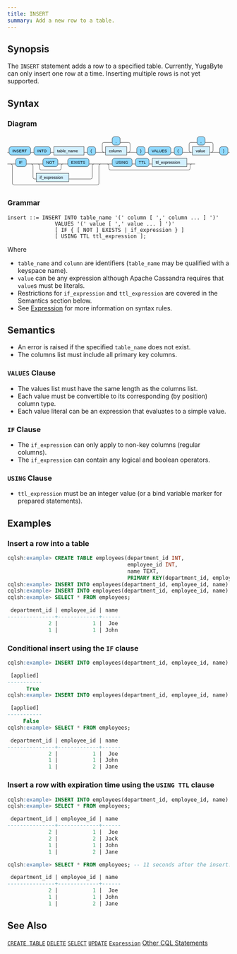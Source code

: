 ```yaml
---
title: INSERT
summary: Add a new row to a table.
---
```


## Synopsis

The `INSERT` statement adds a row to a specified table. Currently, YugaByte can only insert one row at a time. Inserting multiple rows is not yet supported.

## Syntax
### Diagram
<svg version="1.1" xmlns:xlink="http://www.w3.org/1999/xlink" xmlns="http://www.w3.org/2000/svg" width="670" height="160" viewbox="0 0 670 160"><defs><style type="text/css">.c{fill:none;stroke:#222222;}.j{fill:#000000;font-family:Verdana,Sans-serif;font-size:12px;}.l{fill:#90d9ff;stroke:#222222;}.r{fill:#d3f0ff;stroke:#222222;}</style></defs><path class="c" d="M0 52h5m65 0h10m50 0h10m91 0h10m25 0h30m-5 0q-5 0-5-5v-20q0-5 5-5h25m24 0h25q5 0 5 5v20q0 5-5 5m-5 0h30m25 0h10m68 0h10m25 0h30m-5 0q-5 0-5-5v-20q0-5 5-5h19m24 0h19q5 0 5 5v20q0 5-5 5m-5 0h30m25 0h5m-670 35h25m32 0h50m45 0h20m-80 0q5 0 5 5v8q0 5 5 5h55q5 0 5-5v-8q0-5 5-5m5 0h10m64 0h20m-194 0q5 0 5 5v35q0 5 5 5h5m98 0h66q5 0 5-5v-35q0-5 5-5m5 0h20m-276 0q5 0 5 5v53q0 5 5 5h251q5 0 5-5v-53q0-5 5-5m5 0h30m60 0h10m41 0h10m104 0h20m-260 0q5 0 5 5v8q0 5 5 5h235q5 0 5-5v-8q0-5 5-5m5 0h5"/><rect class="l" x="5" y="35" width="65" height="25" rx="7"/><text class="j" x="15" y="52">INSERT</text><rect class="l" x="80" y="35" width="50" height="25" rx="7"/><text class="j" x="90" y="52">INTO</text><a xlink:href="#table_name"><rect class="r" x="140" y="35" width="91" height="25"/><text class="j" x="150" y="52">table_name</text></a><rect class="l" x="241" y="35" width="25" height="25" rx="7"/><text class="j" x="251" y="52">(</text><rect class="l" x="316" y="5" width="24" height="25" rx="7"/><text class="j" x="326" y="22">,</text><a xlink:href="#column"><rect class="r" x="296" y="35" width="64" height="25"/><text class="j" x="306" y="52">column</text></a><rect class="l" x="390" y="35" width="25" height="25" rx="7"/><text class="j" x="400" y="52">)</text><rect class="l" x="425" y="35" width="68" height="25" rx="7"/><text class="j" x="435" y="52">VALUES</text><rect class="l" x="503" y="35" width="25" height="25" rx="7"/><text class="j" x="513" y="52">(</text><rect class="l" x="572" y="5" width="24" height="25" rx="7"/><text class="j" x="582" y="22">,</text><a xlink:href="#value"><rect class="r" x="558" y="35" width="52" height="25"/><text class="j" x="568" y="52">value</text></a><rect class="l" x="640" y="35" width="25" height="25" rx="7"/><text class="j" x="650" y="52">)</text><rect class="l" x="25" y="70" width="32" height="25" rx="7"/><text class="j" x="35" y="87">IF</text><rect class="l" x="107" y="70" width="45" height="25" rx="7"/><text class="j" x="117" y="87">NOT</text><rect class="l" x="182" y="70" width="64" height="25" rx="7"/><text class="j" x="192" y="87">EXISTS</text><a xlink:href="#if_expression"><rect class="r" x="87" y="115" width="98" height="25"/><text class="j" x="97" y="132">if_expression</text></a><rect class="l" x="316" y="70" width="60" height="25" rx="7"/><text class="j" x="326" y="87">USING</text><rect class="l" x="386" y="70" width="41" height="25" rx="7"/><text class="j" x="396" y="87">TTL</text><a xlink:href="#ttl_expression"><rect class="r" x="437" y="70" width="104" height="25"/><text class="j" x="447" y="87">ttl_expression</text></a></svg>

### Grammar

```
insert ::= INSERT INTO table_name '(' column [ ',' column ... ] ')'
               VALUES '(' value [ ',' value ... ] ')'
               [ IF { [ NOT ] EXISTS | if_expression } ]
               [ USING TTL ttl_expression ];
```

Where

- `table_name` and `column` are identifiers (`table_name` may be qualified with a keyspace name).
- `value` can be any expression although Apache Cassandra requires that `value`s must be literals.
- Restrictions for `if_expression` and `ttl_expression` are covered in the Semantics section below.
- See [Expression](..#expressions) for more information on syntax rules.

## Semantics
 - An error is raised if the specified `table_name` does not exist. 
 - The columns list must include all primary key columns.

### `VALUES` Clause
 - The values list must have the same length as the columns list.
 - Each value must be convertible to its corresponding (by position) column type.
 - Each value literal can be an expression that evaluates to a simple value.

### `IF` Clause
 - The `if_expression` can only apply to non-key columns (regular columns).
 - The `if_expression` can contain any logical and boolean operators.

### `USING` Clause
 - `ttl_expression` must be an integer value (or a bind variable marker for prepared statements).

## Examples

### Insert a row into a table
``` sql
cqlsh:example> CREATE TABLE employees(department_id INT, 
                                      employee_id INT, 
                                      name TEXT, 
                                      PRIMARY KEY(department_id, employee_id));
cqlsh:example> INSERT INTO employees(department_id, employee_id, name) VALUES (1, 1, 'John');
cqlsh:example> INSERT INTO employees(department_id, employee_id, name) VALUES (1, 2, 'Jane');
cqlsh:example> SELECT * FROM employees;

 department_id | employee_id | name
---------------+-------------+------
             2 |           1 |  Joe
             1 |           1 | John
```

### Conditional insert using the `IF` clause

``` sql
cqlsh:example> INSERT INTO employees(department_id, employee_id, name) VALUES (2, 1, 'Joe') IF name = null;

 [applied]
-----------
      True
cqlsh:example> INSERT INTO employees(department_id, employee_id, name) VALUES (2, 1, 'Jack') IF NOT EXISTS;

 [applied]
-----------
     False
cqlsh:example> SELECT * FROM employees;

 department_id | employee_id | name
---------------+-------------+------
             2 |           1 |  Joe
             1 |           1 | John
             1 |           2 | Jane
```

### Insert a row with expiration time using the `USING TTL` clause

``` sql
cqlsh:example> INSERT INTO employees(department_id, employee_id, name) VALUES (2, 2, 'Jack') USING TTL 10;
cqlsh:example> SELECT * FROM employees;

 department_id | employee_id | name
---------------+-------------+------
             2 |           1 |  Joe
             2 |           2 | Jack
             1 |           1 | John
             1 |           2 | Jane

cqlsh:example> SELECT * FROM employees; -- 11 seconds after the insert. 

 department_id | employee_id | name
---------------+-------------+------
             2 |           1 |  Joe
             1 |           1 | John
             1 |           2 | Jane
```

## See Also

[`CREATE TABLE`](../ddl_create_table)
[`DELETE`](../dml_delete)
[`SELECT`](../dml_select)
[`UPDATE`](../dml_update)
[`Expression`](..#expressions)
[Other CQL Statements](..)
